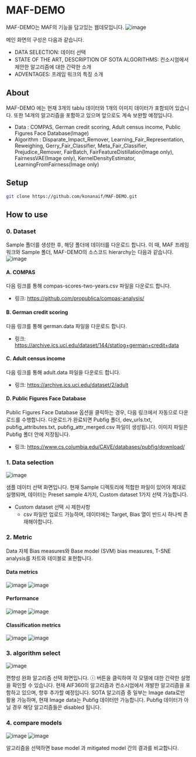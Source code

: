 # MAF-DEMO
MAF-DEMO는 MAF의 기능을 담고있는 웹데모입니다. 
![image](https://github.com/eeunz/MAF-DEMO/assets/110804596/675ab84c-20c3-48fa-bed1-4b3e1d41a7ee)

메인 화면의 구성은 다음과 같습니다. 
- DATA SELECTION: 데이터 선택
- STATE OF THE ART, DESCRIPTION OF SOTA ALGORITHMS: 컨소시엄에서 제안한 알고리즘에 대한 간략한 소개 
- ADVENTAGES: 프레임 워크의 특징 소개 


## About


MAF-DEMO 에는 현재 3개의 tablu 데이터와 1개의 이미지 데이터가 포함되어 있습니다. 또한 14개의 알고리즘을 포함하고 있으며 앞으로도 계속 보완할 예정입니다.
* Data : COMPAS, German credit scoring, Adult census income, Public Figures Face Database(Image)
* Algorithm : Disparate_Impact_Remover, Learning_Fair_Representation, Reweighing, Gerry_Fair_Classifier, Meta_Fair_Classifier, Prejudice_Remover, FairBatch, FairFeatureDistillation(Image only), FairnessVAE(Image only), KernelDensityEstimator, LearningFromFairness(Image only)

## Setup
```bash
git clone https://github.com/konanaif/MAF-DEMO.git
```

## How to use
### 0. Dataset
Sample 폴더를 생성한 후, 해당 폴더에 데이터를 다운로드 합니다. 이 때, MAF 프레임워크와 Sample 폴더, MAF-DEMO의 소스코드 hierarchy는 다음과 같습니다. 
![image](https://github.com/konanaif/MAF2023-DEMO/assets/96036352/daf86714-8f60-4626-9d1a-f3c3b474e9f3)

#### A.	COMPAS
다음 링크를 통해 compas-scores-two-years.csv 파일을 다운로드 합니다. 
- 링크: https://github.com/propublica/compas-analysis/
#### B.	German credit scoring
다음 링크를 통해 german.data 파일을 다운로드 합니다.
- 링크: https://archive.ics.uci.edu/dataset/144/statlog+german+credit+data
#### C.	Adult census income
다음 링크를 통해 adult.data 파일을 다운로드 합니다.
- 링크: https://archive.ics.uci.edu/dataset/2/adult
#### D.	Public Figures Face Database
Public Figures Face Database 옵션을 클릭하는 경우, 다음 링크에서 자동으로 다운로드를 수행합니다. 
다운로드가 완료되면 Pubfig 폴더, dev_urls.txt, pubfig_attributes.txt,
pubfig_attr_merged.csv 파일이 생성됩니다. 이미지 파일은 Pubfig 폴더 안에 저장됩니다.
- 링크: https://www.cs.columbia.edu/CAVE/databases/pubfig/download/


### 1. Data selection
![image](https://github.com/eeunz/MAF-DEMO/assets/110804596/2385e86d-68ff-4fbb-9060-6c0514aacc9d)

샘플 데이터 선택 화면입니다. 현재 Sample 디렉토리에 적합한 파일이 있어야 제대로 실행되며, 데이터는 Preset sample 4가지, Custom dataset 1가지 선택 가능합니다.
* Custom dataset 선택 시 제한사항
  * csv 파일만 업로드 가능하며, 데이터에는 Target, Bias 열이 반드시 하나씩 존재해야합니다.

### 2. Metric
Data 자체 Bias measures와 Base model (SVM) bias measures, T-SNE analysis를 차트와 테이블로 표현합니다.

#### Data metrics
![image](https://github.com/konanaif/MAF2023-DEMO/assets/96036352/d7d86c4c-0e59-4907-823d-19faa75eb7a0)
![image](https://github.com/konanaif/MAF2023-DEMO/assets/96036352/5e3e7483-f10c-4e51-8335-d00b431708aa)


#### Performance
![image](https://github.com/konanaif/MAF2023-DEMO/assets/96036352/417cc3fc-8021-455b-886a-5ce2226051fc)
![image](https://github.com/konanaif/MAF2023-DEMO/assets/96036352/857a1ce0-b9f7-4c5d-a874-0f551506cd06)

#### Classification metrics
![image](https://github.com/konanaif/MAF2023-DEMO/assets/96036352/6a88d634-c432-44fa-a943-ac60661ca9ea)
![image](https://github.com/konanaif/MAF2023-DEMO/assets/96036352/89e574ae-5da1-47f0-9b91-4b17bb349baa)



### 3. algorithm select
![image](https://github.com/konanaif/MAF2023-DEMO/assets/96036352/76e348b9-9d2d-4f11-a0fc-201b4335cdaf)

편향성 완화 알고리즘 선택 화면입니다. ⓘ 버튼을 클릭하여 각 모델에 대한 간략한 설명을 확인할 수 있습니다. 
현재 AIF360의 알고리즘과 컨소시엄에서 개발한 알고리즘을 포함하고 있으며, 향후 추가할 예정입니다. SOTA 알고리즘 중 일부는 Image data로만 활용 가능하며, 현재 Image data는 Pubfig 데이터만 가능합니다. Pubfig 데이터가 아닐 경우 해당 알고리즘들은 disabled 됩니다.


### 4. compare models
![image](https://github.com/konanaif/MAF2023-DEMO/assets/96036352/11ad9fbd-8d83-417b-9f00-2ac7d2533fe8)
![image](https://github.com/konanaif/MAF2023-DEMO/assets/96036352/07d59f75-033e-490b-9eca-fcbadf911c70)

알고리즘을 선택하면 base model 과 mitigated model 간의 결과를 비교합니다.

